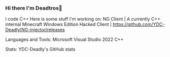 ### Hi there I'm Deadtros👋

I code C++ Here is some stuff I'm working on:
NG Client | A currently C++ internal Minecraft Windows Edition Hacked Client | https://github.com/YDC-Deadly/NG-injector/releases

Languages and Tools:
Microsoft Visual Studio 2022
C++ 

Stats:
YDC-Deadly's GitHub stats

<!--
**YDC-Deadly/YDC-Deadly** is a ✨ _special_ ✨ repository because its `README.md` (this file) appears on your GitHub profile.

Here are some ideas to get you started:

- 🔭 I’m currently working on ...
- 🌱 I’m currently learning ...
- 👯 I’m looking to collaborate on ...
- 🤔 I’m looking for help with ...
- 💬 Ask me about ...
- 📫 How to reach me: ...
- 😄 Pronouns: ...
- ⚡ Fun fact: ...
-->
